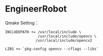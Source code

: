 # EngineerRobot

Qmake Setting：

    INCLUDEPATH += /usr/local/include \
                   /usr/local/include/opencv \
                  /usr/local/include/opencv2
                 
    LIBS += `pkg-config opencv --cflags --libs`
